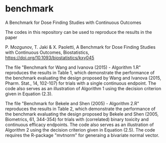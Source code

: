 # benchmark
A Benchmark for Dose Finding Studies with Continuous Outcomes

The codes in this repository can be used to reproduce the results in the paper 

P. Mozgunov, T. Jaki & X. Paoletti, A Benchmark for Dose Finding Studies with Continuous Outcomes, Biostatistics, https://doi.org/10.1093/biostatistics/kxy045   

The file "Benchmark for Wang and Ivanova (2015) - Algorithm 1.R" reproduces the results in Table 1, which demonstrate the performance of the benchmark evaluating the design proposed by Wang and Ivanova (2015, Pharm. Stat., 14, 102-107) for trials with a single continuous endpoint. The code also serves as an illustration of Algorithm 1 using the decision criterion given in Equation (2.3).

The file "Benchmark for Bekele and Shen (2005) - Algorithm 2.R" reproduces the results in Table 2, which demonstrate the performance of the benchmark evaluating the design proposed by Bekele and Shen (2005, Biometrics, 61, 344-354) for trials with (correlated) binary toxicity and continuous efficacy endpoints. The code also serves as an illustration of Algorithm 2 using the decision criterion given in Equation (2.5). The code requires the R-package "mvtnorm" for generaing a bivariate normal vector.



            
